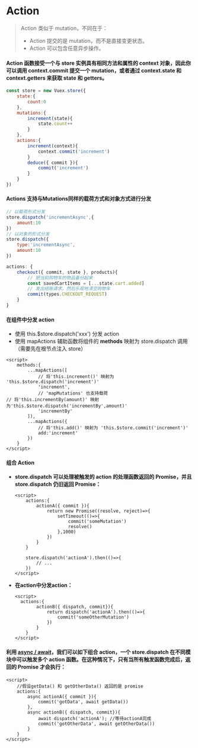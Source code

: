 # Action

>Action 类似于 mutation，不同在于：
>
>- Action 提交的是 mutation，而不是直接变更状态。
>- Action 可以包含任意异步操作。

#### Action 函数接受一个与 store 实例具有相同方法和属性的 context 对象，因此你可以调用 context.commit 提交一个 mutation，或者通过 context.state 和 context.getters 来获取 state 和 getters。

```javascript
const store = new Vuex.store({
	state:{
        count:0
    },
    mutations:{
        increment(state){
            state.count++
        }
    },
    actions:{
        increment(context){
            context.commit('increment')
        }
        deduce({ commit }){
    		commit('increment')
		}
    }
})
```

#### Actions 支持与Mutations同样的载荷方式和对象方式进行分发

```javascript
// 以载荷形式分发
store.dispatch('incrementAsync',{
    amount:10
})
// 以对象的形式分发
store.dispatch({
    type:'incrementAsync',
    amount:10
})

actions: {
    checkout({ commit, state }, products){
        // 把当前购物车的物品备份起来
        const savedCartItems = [...state.cart.added]
        // 发出结账请求，然后乐观地清空购物车
        commit(types.CHECKOUT_REQUEST) 
    }
}
```

#### 在组件中分发 action

* 使用 this.$store.dispatch('xxx') 分发 action
* 使用 mapActions 辅助函数将组件的 **methods** 映射为 store.dispatch 调用（需要先在根节点注入 store）

```vue
<script>
	methods:{
        ...mapActions([
            // 将'this.increment()' 映射为 'this.$store.dispatch('increment')'
            'increment', 
            // 'mapMutations' 也支持载荷
// 将'this.incrementBy(amount)' 映射为'this.$store.dispatch('incrementBy',amount)'
            'incrementBy'
        ]),
        ...mapActions({
            // 将'this.add()' 映射为 'this.$store.commit('increment')'
            add:'increment'
        })
    }
</script>
```

#### 组合 Action

* **store.dispatch 可以处理被触发的 action 的处理函数返回的 Promise，并且 store.dispatch 仍旧返回 Promise：**

  ```vue
  <script>
      actions:{
          actionA({ commit }){
              return new Promise((resolve, reject)=>{
                  setTimeout(()=>{
                      commit('someMutation')
                      resolve()
                  },1000)
              })
          }
      }
      
      store.dispatch('actionA').then(()=>{
          // ...
      })
  </script>
  ```

* **在action中分发action：**

  ```vue
  <script>
  	actions:{
          actionB({ dispatch, commit}){
              return dispatch('actionA').then(()=>{
                  commit('someOtherMutation')
              })
          }
      }
  </script>
  ```

#### 利用 [async / await](https://tc39.github.io/ecmascript-asyncawait/)，我们可以如下组合 action，一个 store.dispatch 在不同模块中可以触发多个 action 函数。在这种情况下，只有当所有触发函数完成后，返回的 Promise 才会执行：

```vue
<script>
    //假设getData() 和 getOtherData() 返回的是 promise
	actions:{
        async actionA({ commit }){
            commit('gotData', await getData())
        },
        async actionB({ dispatch, commit}){
            await dispatch('actionA'); //等待actionA完成
            commit('gotOtherData', await getOtherData())
        }
    }
</script>
```

